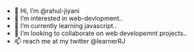 - 👋 Hi, I’m @rahul-jiyani
- 👀 I’m interested in web-devlopment..
- 🌱 I’m currently learning javascript..
- 💞️ I’m looking to collaborate on web developemnt projects..
- 📫 reach me at my twitter @learnerRJ

<!---
rahul-jiyani/rahul-jiyani is a ✨ special ✨ repository because its `README.md` (this file) appears on your GitHub profile.
You can click the Preview link to take a look at your changes.
--->
